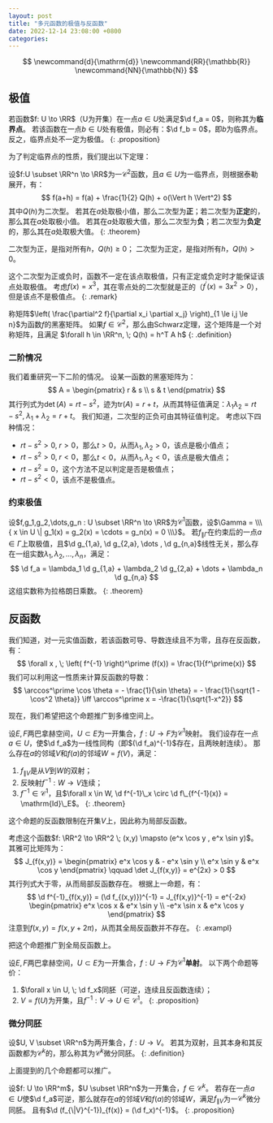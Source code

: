 ```yaml
---
layout: post
title: "多元函数的极值与反函数"
date: 2022-12-14 23:08:00 +0800
categories: 
---
```


$$
\newcommand{d}{\mathrm{d}}
\newcommand{RR}{\mathbb{R}}
\newcommand{NN}{\mathbb{N}}
$$

## 极值

若函数$f: U \to \RR$（U为开集）在一点$a \in U$处满足$\d f_a = 0$，则称其为**临界点**。
若该函数在一点$b \in U$处有极值，则必有：$\d f_b = 0$，即$b$为临界点。
反之，临界点处不一定为极值。
{: .proposition}

为了判定临界点的性质，我们提出以下定理：

设$f:U \subset \RR^n \to \RR$为一$\mathcal C^2$函数，且$a \in U$为一临界点，则根据泰勒展开，有：
$$
f(a+h) = f(a) + \frac{1}{2} Q(h) + o(\Vert h \Vert^2)
$$
其中$Q(h)$为二次型。
若其在$a$处取极小值，那么二次型为**正**；若二次型为**正定**的，那么其在$a$处取极小值。
若其在$a$处取极大值，那么二次型为**负**；若二次型为**负定**的，那么其在$a$处取极大值。
{: .theorem}

二次型为正，是指对所有$h$，$Q(h) \ge 0$；
二次型为正定，是指对所有$h$，$Q(h) > 0$。

这个二次型为正或负时，函数不一定在该点取极值，只有正定或负定时才能保证该点处取极值。
考虑$f(x) = x^3$，其在零点处的二次型就是正的（$f^\prime(x) = 3x^2 > 0$），但是该点不是极值点。
{: .remark}

称矩阵$\left( \frac{\partial^2 f}{\partial x_i \partial x_j} \right)_{1 \le i,j \le n}$为函数$f$的黑塞矩阵。
如果$f \in \mathcal C^2$，那么由Schwarz定理，这个矩阵是一个对称矩阵，且满足
$\forall h \in \RR^n, \; Q(h) = h^T A h$
{: .definition}

### 二阶情况

我们着重研究一下二阶的情况。
设某一函数的黑塞矩阵为：
$$
A = \begin{pmatrix}
r & s \\ s & t
\end{pmatrix}
$$
其行列式为$\det(A) = rt-s^2$，迹为$\mathrm{tr}(A) = r+t$，从而其特征值满足：$\lambda_1 \lambda_2 = rt-s^2, \; \lambda_1+\lambda_2 = r+t$。
我们知道，二次型的正负可由其特征值判定。
考虑以下四种情况：

- $rt-s^2>0, \; r>0$，那么$t>0$，从而$\lambda_1,\lambda_2 > 0$，该点是极小值点；
- $rt-s^2>0, \; r<0$，那么$t<0$，从而$\lambda_1,\lambda_2 < 0$，该点是极大值点；
- $rt-s^2=0$，这个方法不足以判定是否是极值点；
- $rt-s^2<0$，该点不是极值点。

### 约束极值

设$f,g_1,g_2,\dots,g_n : U \subset \RR^n \to \RR$为$\mathcal C^1$函数，设$\Gamma = \\\{ x \in U \| g_1(x) = g_2(x) = \cdots = g_n(x) = 0 \\\}$。
若$f_{\| \Gamma}$在约束后的一点$a \in \Gamma$上取极值，且$\d g_{1,a}, \d g_{2,a}, \dots , \d g_{n,a}$线性无关，那么存在一组实数$\lambda_1, \lambda_2, \dots , \lambda_n$，满足：
$$
\d f_a = \lambda_1 \d g_{1,a} + \lambda_2 \d g_{2,a} + \dots + \lambda_n \d g_{n,a}
$$
这组实数称为拉格朗日乘数。
{: .theorem}

## 反函数

我们知道，对一元实值函数，若该函数可导、导数连续且不为零，且存在反函数，有：
$$
\forall x , \; \left( f^{-1} \right)^\prime (f(x)) = \frac{1}{f^\prime(x)}
$$
我们可以利用这一性质来计算反函数的导数：
$$
\arccos^\prime \cos \theta = - \frac{1}{\sin \theta} = - \frac{1}{\sqrt{1 - \cos^2 \theta}}
\iff \arccos^\prime x = -\frac{1}{\sqrt{1-x^2}}
$$

现在，我们希望把这个命题推广到多维空间上。

设$E,F$两巴拿赫空间，$U \subset E$为一开集合，$f:U \to F$为$\mathcal C^1$映射。
我们设存在一点$a \in U$，使$\d f_a$为一线性同构（即$(\d f_a)^{-1}$存在，且两映射连续）。
那么存在$a$的邻域$V$和$f(a)$的邻域$W=f(V)$，满足：
1) $f_{\|V}$是从$V$到$W$的双射；
2) 反映射$f^{-1}: W \to V$连续；
3) $f^{-1} \in \mathcal C^1$，且$\forall x \in W, \d f^{-1}\_x \circ \d f\_{f^{-1}(x)} = \mathrm{Id}\_E$。
{: .theorem}

这个命题的反函数限制在开集$V$上，因此称为局部反函数。

考虑这个函数$f: \RR^2 \to \RR^2 \; (x,y) \mapsto (e^x \cos y , e^x \sin y)$。
其雅可比矩阵为：
$$
J_{f(x,y)} = \begin{pmatrix}
e^x \cos y & - e^x \sin y \\
e^x \sin y & e^x \cos y
\end{pmatrix}
\qquad
\det J_{f(x,y)} = e^{2x} > 0
$$
其行列式大于零，从而局部反函数存在。
根据上一命题，有：
$$
\d f^{-1}_{f(x,y)} = (\d f_{(x,y)})^{-1} = J_{f(x,y)}^{-1} =
e^{-2x}
\begin{pmatrix}
e^x \cos x & e^x \sin y \\
-e^x \sin x & e^x \cos y
\end{pmatrix}
$$
注意到$f(x,y) = f(x,y+2\pi)$，从而其全局反函数并不存在。
{: .exampl}

把这个命题推广到全局反函数上。

设$E,F$两巴拿赫空间，$U \subset E$为一开集合，$f:U \to F$为$\mathcal C^1$**单射**。
以下两个命题等价：
1) $\forall x \in U, \; \d f_x$同胚（可逆，连续且反函数连续）；
2) $V = f(U)$为开集，且$f^{-1}: V \to U \in \mathcal C^1$。
{: .proposition}

### 微分同胚

设$U, V \subset \RR^n$为两开集合，$f: U \to V$。
若其为双射，且其本身和其反函数都为$\mathcal C^k$的，那么称其为$\mathcal C^k$微分同胚。
{: .definition}

上面提到的几个命题都可以推广。

设$f: U \to \RR^m$，$U \subset \RR^n$为一开集合，$f \in \mathcal C^k$。
若存在一点$a \in U$使$\d f_a$可逆，那么就存在$a$的邻域$V$和$f(a)$的邻域$W$，满足$f_{\|V}$为一$\mathcal C^k$微分同胚。
且有$\d (f_{\|V}^{-1})_{f(x)} = (\d f_x)^{-1}$。
{: .proposition}
